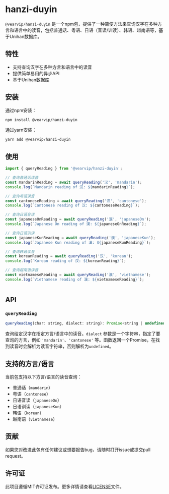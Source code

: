 # hanzi-duyin

`@vearvip/hanzi-duyin` 是一个npm包，提供了一种简便方法来查询汉字在多种方言和语言中的读音，包括普通话、粤语、日语（音读/训读）、韩语、越南语等，基于Unihan数据库。

## 特性

- 支持查询汉字在多种方言和语言中的读音
- 提供简单易用的异步API
- 基于Unihan数据库

## 安装

通过npm安装：

```bash
npm install @vearvip/hanzi-duyin
```

通过yarn安装：

```bash
yarn add @vearvip/hanzi-duyin
```

## 使用

```javascript
import { queryReading } from '@vearvip/hanzi-duyin';

// 查询普通话读音
const mandarinReading = await queryReading('汉', 'mandarin');
console.log(`Mandarin reading of 汉: ${mandarinReading}`);

// 查询粤语读音
const cantoneseReading = await queryReading('汉', 'cantonese');
console.log(`Cantonese reading of 汉: ${cantoneseReading}`);

// 查询日语音读
const japaneseOnReading = await queryReading('漢', 'japaneseOn');
console.log(`Japanese On reading of 漢: ${japaneseOnReading}`);

// 查询日语训读
const japaneseKunReading = await queryReading('漢', 'japaneseKun');
console.log(`Japanese Kun reading of 漢: ${japaneseKunReading}`);

// 查询韩语读音
const koreanReading = await queryReading('汉', 'korean');
console.log(`Korean reading of 汉: ${koreanReading}`);

// 查询越南语读音
const vietnameseReading = await queryReading('漢', 'vietnamese');
console.log(`Vietnamese reading of 漢: ${vietnameseReading}`);
 
```

## API

### `queryReading`

```javascript
queryReading(char: string, dialect: string): Promise<string | undefined>
```

查询给定汉字在指定方言/语言中的读音。`dialect` 参数是一个字符串，指定了要查询的方言，例如 `'mandarin'`、`'cantonese'` 等。函数返回一个Promise，在找到读音时会解析为读音字符串，否则解析为`undefined`。
 
 
## 支持的方言/语言

当前包支持以下方言/语言的读音查询：

- 普通话（`mandarin`）
- 粤语（`cantonese`）
- 日语音读（`japaneseOn`）
- 日语训读（`japaneseKun`）
- 韩语（`korean`）
- 越南语（`vietnamese`） 

## 贡献

如果您对改进此包有任何建议或想要报告bug，请随时打开issue或提交pull request。

## 许可证

此项目遵循MIT许可证发布。更多详情请查看[LICENSE](LICENSE)文件。

 
